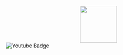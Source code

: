 <div id="header" align="center">
  <img src="https://media.giphy.com/media/M9gbBd9nbDrOTu1Mqx/giphy.gif" width="100"/>
</div>

<div id="badges">
     <img src="https://img.shields.io/badge/YouTube-red?style=for-the-badge&logo=youtube&logoColor=white" alt="Youtube Badge"/>
</div>
